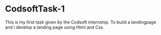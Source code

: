 # CodsoftTask-1
This is my first task given by the Codsoft internship. To build a landingpage and i develop a landing page using Html and Css
